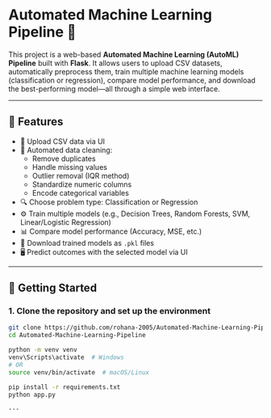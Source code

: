 # Automated Machine Learning Pipeline 🚀

This project is a web-based **Automated Machine Learning (AutoML) Pipeline** built with **Flask**. It allows users to upload CSV datasets, automatically preprocess them, train multiple machine learning models (classification or regression), compare model performance, and download the best-performing model—all through a simple web interface.

---

## 🔧 Features

- 📁 Upload CSV data via UI
- 🧹 Automated data cleaning:
  - Remove duplicates
  - Handle missing values
  - Outlier removal (IQR method)
  - Standardize numeric columns
  - Encode categorical variables
- 🔍 Choose problem type: Classification or Regression
- ⚙️ Train multiple models (e.g., Decision Trees, Random Forests, SVM, Linear/Logistic Regression)
- 📊 Compare model performance (Accuracy, MSE, etc.)
- 💾 Download trained models as `.pkl` files
- 🖥️ Predict outcomes with the selected model via UI

---

## 🚀 Getting Started

### 1. Clone the repository and set up the environment
```bash
git clone https://github.com/rohana-2005/Automated-Machine-Learning-Pipeline.git
cd Automated-Machine-Learning-Pipeline

python -m venv venv
venv\Scripts\activate  # Windows
# OR
source venv/bin/activate  # macOS/Linux

pip install -r requirements.txt
python app.py

---

